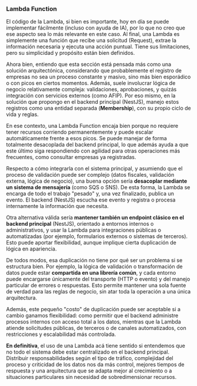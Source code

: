 ### Lambda Function

El código de la Lambda, si bien es importante, hoy en día se puede implementar fácilmente (incluso con ayuda de IA), por lo que no creo que ese aspecto sea lo más relevante en este caso. Al final, una Lambda es simplemente una función que recibe una solicitud (Request), extrae la información necesaria y ejecuta una acción puntual. Tiene sus limitaciones, pero su simplicidad y propósito están bien definidos.

Ahora bien, entiendo que esta sección está pensada más como una solución arquitectónica, considerando que probablemente el registro de empresas no sea un proceso constante y masivo, sino más bien esporádico o con picos en ciertos momentos. Además, suele involucrar lógica de negocio relativamente compleja: validaciones, aprobaciones, y quizás integración con servicios externos (como AFIP). Por eso mismo, en la solución que propongo en el backend principal (NestJS), manejo estos registros como una entidad separada (**Membership**), con su propio ciclo de vida y reglas.

En ese contexto, una Lambda Function encaja bien porque no requiere tener recursos corriendo permanentemente y puede escalar automáticamente frente a esos picos. Se puede manejar de forma totalmente desacoplada del backend principal, lo que además ayuda a que este último siga respondiendo con agilidad para otras operaciones más frecuentes, como consultar empresas ya registradas.

Respecto a cómo integrarla con el sistema principal, y asumiendo que el proceso de validación puede ser complejo (datos fiscales, validación externa, lógica de negocio), una buena opción sería **desacoplar mediante un sistema de mensajería** (como SQS o SNS). De esta forma, la Lambda se encarga de todo el trabajo "pesado" y, una vez finalizado, publica un evento. El backend (NestJS) escucha ese evento y registra o procesa internamente la información que necesita.

Otra alternativa válida sería **mantener también un endpoint clásico en el backend principal** (NestJS), orientado a entornos internos o administrativos, y usar la Lambda para integraciones públicas o automatizadas (por ejemplo, formularios externos o sistemas de terceros). Esto puede aportar flexibilidad, aunque implique cierta duplicación de lógica en apariencia.

De todos modos, esa duplicación no tiene por qué ser un problema si se estructura bien. Por ejemplo, la lógica de validación o transformación de datos puede estar **compartida en una librería común**, y cada entorno puede encargarse únicamente del transporte (HTTP o evento) y del manejo particular de errores o respuestas. Esto permite mantener una sola fuente de verdad para las reglas de negocio, sin atar toda la operación a una única arquitectura.

Además, este pequeño "costo" de duplicación puede ser aceptable si a cambio ganamos flexibilidad: como permitir que el backend administre procesos internos con acceso total a los datos, mientras que la Lambda atiende solicitudes públicas, de terceros o de canales automatizados, con restricciones y escalabilidad más controlada.

**En definitiva**, el uso de una Lambda acá tiene sentido si entendemos que no todo el sistema debe estar centralizado en el backend principal. Distribuir responsabilidades según el tipo de tráfico, complejidad del proceso y criticidad de los datos nos da más control, mejores tiempos de respuesta y una arquitectura que se adapta mejor al crecimiento o a situaciones particulares sin necesidad de sobredimensionar recursos.

